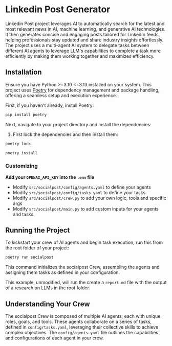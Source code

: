 # Linkedin Post Generator

Linkedin Post project leverages AI to automatically search for the latest and most relevant news in AI, machine learning, and generative AI technologies. It then generates concise and engaging posts tailored for LinkedIn feeds, helping professionals stay updated and share industry insights effortlessly. The project uses a multi-agent AI system to delegate tasks between different AI agents to leverage LLM's capabilities to complete a task more efficiently by making them working together and maximizes efficiency.

## Installation

Ensure you have Python >=3.10 <=3.13 installed on your system. This project uses [Poetry](https://python-poetry.org/) for dependency management and package handling, offering a seamless setup and execution experience.

First, if you haven't already, install Poetry:

```bash
pip install poetry
```

Next, navigate to your project directory and install the dependencies:

1. First lock the dependencies and then install them:
```bash
poetry lock
```
```bash
poetry install
```
### Customizing

**Add your `OPENAI_API_KEY` into the `.env` file**

- Modify `src/socialpost/config/agents.yaml` to define your agents
- Modify `src/socialpost/config/tasks.yaml` to define your tasks
- Modify `src/socialpost/crew.py` to add your own logic, tools and specific args
- Modify `src/socialpost/main.py` to add custom inputs for your agents and tasks

## Running the Project

To kickstart your crew of AI agents and begin task execution, run this from the root folder of your project:

```bash
poetry run socialpost
```

This command initializes the socialpost Crew, assembling the agents and assigning them tasks as defined in your configuration.

This example, unmodified, will run the create a `report.md` file with the output of a research on LLMs in the root folder.

## Understanding Your Crew

The socialpost Crew is composed of multiple AI agents, each with unique roles, goals, and tools. These agents collaborate on a series of tasks, defined in `config/tasks.yaml`, leveraging their collective skills to achieve complex objectives. The `config/agents.yaml` file outlines the capabilities and configurations of each agent in your crew.
